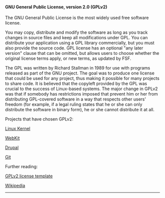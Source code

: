 #### GNU General Public License, version 2.0 (GPLv2)

The GNU General Public License is the most widely used free software license. 

You may copy, distribute and modify the software as long as you track changes in source files and keep all modifications under GPL. You can distribute your application using a GPL library commercially, but you must also provide the source code. GPL license has an optional "any later version" clause that can be omitted, but allows users to choose whether the original license terms apply, or new terms, as updated by FSF.

The GPL was written by Richard Stallman in 1989 for use with programs released as part of the GNU project. The goal was to produce one license that could be used for any project, thus making it possible for many projects to share code. It is believed that the copyleft provided by the GPL was crucial to the success of Linux-based systems. The major change in GPLv2 was that if somebody has restrictions imposed that prevent him or her from distributing GPL-covered software in a way that respects other users' freedom (for example, if a legal ruling states that he or she can only distribute the software in binary form), he or she cannot distribute it at all.

Projects that have chosen GPLv2:

[Linux Kernel](http://www.kernel.org "Linux Kernel")

[WebKit](http://www.webkit.org/coding/lgpl-license.html "WebKit")

[Drupal](https://drupal.org/drupal-faq#license "Drupal")

[Git](http://git-scm.com/about/free-and-open-source "Git")

Further reading:

[GPLv2 license template](http://opensource.org/licenses/GPL-2.0 "GPLv2 license")

[Wikipedia](http://en.wikipedia.org/wiki/GNU_General_Public_License#Version_2 "Wikipedia")
***
